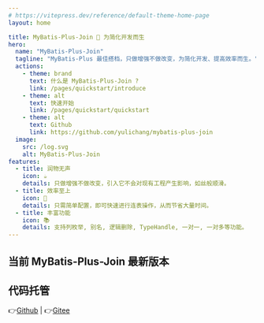 ```yaml
---
# https://vitepress.dev/reference/default-theme-home-page
layout: home

title: MyBatis-Plus-Join 🚀 为简化开发而生
hero:
  name: "MyBatis-Plus-Join"
  tagline: "MyBatis-Plus 最佳搭档，只做增强不做改变，为简化开发、提高效率而生。"
  actions:
    - theme: brand
      text: 什么是 MyBatis-Plus-Join ?
      link: /pages/quickstart/introduce
    - theme: alt
      text: 快速开始
      link: /pages/quickstart/quickstart
    - theme: alt
      text: Github
      link: https://github.com/yulichang/mybatis-plus-join
  image:
    src: /log.svg
    alt: MyBatis-Plus-Join
features:
  - title: 润物无声
    icon: ☕️
    details: 只做增强不做改变，引入它不会对现有工程产生影响，如丝般顺滑。
  - title: 效率至上
    icon: 🚀
    details: 只需简单配置，即可快速进行连表操作，从而节省大量时间。
  - title: 丰富功能
    icon: 📚
    details: 支持列枚举, 别名, 逻辑删除, TypeHandle, 一对一, 一对多等功能。
---
```


<style>
:root {
  --vp-home-hero-name-color: transparent;
  --vp-home-hero-name-background: -webkit-linear-gradient(120deg, #bd34fe 30%, #41d1ff);

  --vp-home-hero-image-background-image: linear-gradient(-45deg, #bd34fe 50%, #47caff 50%);
  --vp-home-hero-image-filter: blur(44px);
}

@media (min-width: 640px) {
  :root {
    --vp-home-hero-image-filter: blur(56px);
  }
}

@media (min-width: 960px) {
  :root {
    --vp-home-hero-image-filter: blur(68px);
  }
}
</style>


## 当前 MyBatis-Plus-Join 最新版本

<!--@include: ./component/version.md-->

## 代码托管

👉[Github](https://github.com/yulichang/mybatis-plus-join) | 👉[Gitee](https://gitee.com/best_handsome/mybatis-plus-join)
